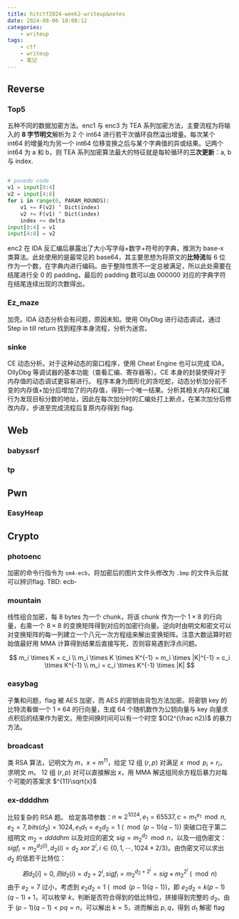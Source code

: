 ```yaml
---
title: hitctf2024-week2-writeup&notes
date: 2024-08-06 18:08:12
categories:
    - writeup
tags:
    - ctf
    - writeup
    - 笔记
---
```

## Reverse

### Top5

五种不同的数据加密方法。enc1 与 enc3 为 TEA 系列加密方法，主要流程为将输入的 **8 字节明文**解析为 2 个 int64 进行若干次循环自然溢出增量。每次某个 int64 的增量均为另一个 int64 位移变换之后与某个字典值的异或结果。记两个 int64 为 a 和 b，则 TEA 系列加密算法最大的特征就是每轮循环的**三次更新**：a, b 与 index.

```python

# psuedo code
v1 = input[0:4]
v2 = input[4:8]
for i in range(0, PARAM_ROUNDS):
    v1 += F(v2) ^ Dict(index)
    v2 += F(v1) ^ Dict(index)
    index += delta
input[0:4] = v1
input[4:8] = v2

```

enc2 在 IDA 反汇编后暴露出了大小写字母+数字+符号的字典，推测为 base-x 类算法。此处使用的是最常见的 base64，其主要思想为将原文的**比特流**每 6 位作为一个数，在字典内进行编码。由于整除性质不一定总被满足，所以此处需要在结尾进行全 0 的 padding，最后的 padding 数可以由 000000 对应的字典字符在结尾连续出现的次数得出。

### Ez_maze

加壳。IDA 动态分析会有问题，原因未知。使用 OllyDbg 进行动态调试，通过 Step in till return 找到程序本身流程，分析为迷宫。

### sinke

CE 动态分析。对于这种动态的窗口程序，使用 Cheat Engine 也可以完成 IDA，OllyDbg 等调试器的基本功能（查看汇编、寄存器等）。CE 本身的封装使得对于内存值的动态调试更容易进行。
程序本身为图形化的贪吃蛇，动态分析加分前不变的内存值+加分后增加了的内存值，得到一个唯一结果。分析其相关内存和汇编行为发现目标分数的地址，因此在每次加分时的汇编处打上断点，在某次加分后修改内存，步进至完成流程后复原内存得到 flag.

## Web

### babyssrf

### tp

## Pwn

### EasyHeap

## Crypto

### photoenc

加密的命令行指令为 `sm4-ecb`，将加密后的图片文件头修改为 `.bmp` 的文件头后就可以辨识flag.
TBD: ecb-

### mountain

线性组合加密，每 8 bytes 为一个 chunk，将该 chunk 作为一个 $1\times8$ 的行向量，右乘一个 $8\times8$ 的变换矩阵得到对应的加密行向量。逆向时由明文和密文可以对变换矩阵的每一列建立一个八元一次方程组来解出变换矩阵。注意大数运算时初始值最好用 MMA 计算得到结果后直接写死，否则容易遇到浮点问题。

$$
m_i \times K = c_i \\
m_i \times K \times K^{-1} = m_i \times |K|^{-1} = c_i \times K^{-1} \\
m_i = c_i \times K^{-1} \times |K|
$$

### easybag

子集和问题，flag 被 AES 加密，而 AES 的密钥由背包方法加密。将密钥 key 的比特流看做一个 $1\times 64$ 的行向量，生成 64 个随机数作为公钥向量与 key 向量求点积后的结果作为密文。用空间换时间可以有一个时空 $O(2^{\frac n2})$ 的暴力方法。

### broadcast

类 RSA 算法，记明文为 $m$，$x=m^{11}$，给定 12 组 $(r, p)$ 对满足 $x \mod p_i = r_i$，求明文 $m$。
12 组 $(r,p)$ 对可以直接解出 $x$，用 MMA 解这组同余方程后暴力对每个可能的答案求 $^{11}\sqrt{x}$

### ex-ddddhm

比较复杂的 RSA 题。
给定各项参数：$n\approx2^{1024}, e_1=65537, c=m_1^{e_1}\mod n, e_2=7,  bits(d_2)=1024, e_1d_1=e_2d_2=1\ (\mod (p-1)(q-1))$
突破口在于第二组明文 $m_2=ddddhm$ 以及对应的密文 $sig=m_2^{d_2}\mod n$，以及一组伪密文：$sigf_i=m_2^{d_2(i)},d_2(i)=d_2\ xor\ 2^i,i\in\{0,1,\cdots,1024\times2/3\}$。由伪密文可以求出 $d_2$ 的低若干比特位：
$$
若 d_2[i]=0,则d_2(i)=d_2+2^i,sigf_i=m_2^{d_2+2^i}=sig\times m_2^{2^i}\ (\mod n)
$$
由于 $e_2=7$ 过小，考虑到 $e_2d_2=1\ (\mod (p-1)(q-1))$，即 $e_2d_2=k(p-1)(q-1)+1$，可以枚举 $k$，判断是否符合得到的低比特位，拼接得到完整的 $d_2$。由于 $(p-1)(q-1)<pq=n$，可以解出 $k=5$，进而解出 $p,q$，得到 $d_1$ 解密 flag

